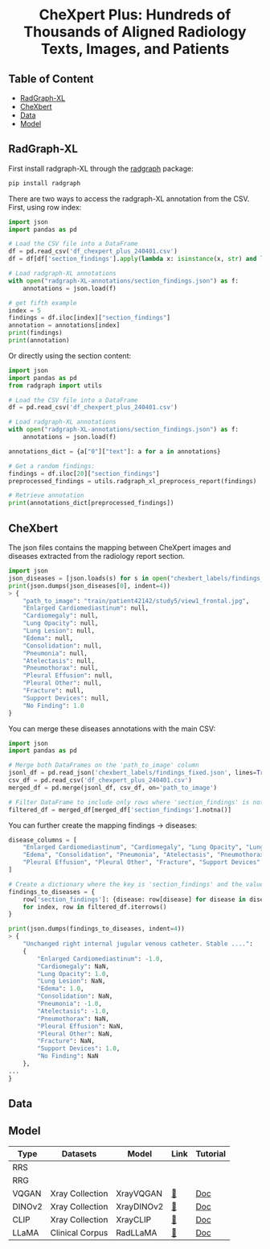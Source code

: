 <div align="center">
<h1>
CheXpert Plus: Hundreds of Thousands of Aligned Radiology Texts, Images, and Patients
</h1>
</div>

## Table of Content
- [RadGraph-XL](#RadGraph-XL)
- [CheXbert](#chexbert)
- [Data](#data)
- [Model](#model)

## RadGraph-XL

First install radgraph-XL through the [radgraph](https://pypi.org/project/radgraph/) package:
```bash
pip install radgraph
```

There are two ways to access the radgraph-XL annotation from the CSV. First, using row index:
```python
import json
import pandas as pd

# Load the CSV file into a DataFrame
df = pd.read_csv('df_chexpert_plus_240401.csv')
df = df[df['section_findings'].apply(lambda x: isinstance(x, str) and len(x.split()) >= 2)]

# Load radgraph-XL annotations
with open("radgraph-XL-annotations/section_findings.json") as f:
    annotations = json.load(f)

# get fifth example
index = 5
findings = df.iloc[index]["section_findings"]
annotation = annotations[index]
print(findings)
print(annotation)
```
Or directly using the section content:
```python
import json
import pandas as pd
from radgraph import utils

# Load the CSV file into a DataFrame
df = pd.read_csv('df_chexpert_plus_240401.csv')

# Load radgraph-XL annotations
with open("radgraph-XL-annotations/section_findings.json") as f:
    annotations = json.load(f)

annotations_dict = {a["0"]["text"]: a for a in annotations}

# Get a random findings:
findings = df.iloc[20]["section_findings"]
preprocessed_findings = utils.radgraph_xl_preprocess_report(findings)

# Retrieve annotation
print(annotations_dict[preprocessed_findings])
```

## CheXbert
The json files contains the mapping between CheXpert images and diseases extracted from the radiology report section.

```python
import json
json_diseases = [json.loads(s) for s in open("chexbert_labels/findings_fixed.json").readlines()]
print(json.dumps(json_diseases[0], indent=4))
> {
    "path_to_image": "train/patient42142/study5/view1_frontal.jpg",
    "Enlarged Cardiomediastinum": null,
    "Cardiomegaly": null,
    "Lung Opacity": null,
    "Lung Lesion": null,
    "Edema": null,
    "Consolidation": null,
    "Pneumonia": null,
    "Atelectasis": null,
    "Pneumothorax": null,
    "Pleural Effusion": null,
    "Pleural Other": null,
    "Fracture": null,
    "Support Devices": null,
    "No Finding": 1.0
}
```

You can merge these diseases annotations with the main CSV:

```python
import json
import pandas as pd

# Merge both DataFrames on the 'path_to_image' column
jsonl_df = pd.read_json('chexbert_labels/findings_fixed.json', lines=True)
csv_df = pd.read_csv('df_chexpert_plus_240401.csv')
merged_df = pd.merge(jsonl_df, csv_df, on='path_to_image')

# Filter DataFrame to include only rows where 'section_findings' is not null
filtered_df = merged_df[merged_df['section_findings'].notna()]
```

You can further create the mapping findings -> diseases:

```python
disease_columns = [
    "Enlarged Cardiomediastinum", "Cardiomegaly", "Lung Opacity", "Lung Lesion",
    "Edema", "Consolidation", "Pneumonia", "Atelectasis", "Pneumothorax",
    "Pleural Effusion", "Pleural Other", "Fracture", "Support Devices", "No Finding"
]

# Create a dictionary where the key is 'section_findings' and the value is mapping diseases
findings_to_diseases = {
    row['section_findings']: {disease: row[disease] for disease in disease_columns}
    for index, row in filtered_df.iterrows()
}

print(json.dumps(findings_to_diseases, indent=4))
> {
    "Unchanged right internal jugular venous catheter. Stable ....":
    {
        "Enlarged Cardiomediastinum": -1.0,
        "Cardiomegaly": NaN,
        "Lung Opacity": 1.0,
        "Lung Lesion": NaN,
        "Edema": 1.0,
        "Consolidation": NaN,
        "Pneumonia": -1.0,
        "Atelectasis": -1.0,
        "Pneumothorax": NaN,
        "Pleural Effusion": NaN,
        "Pleural Other": NaN,
        "Fracture": NaN,
        "Support Devices": 1.0,
        "No Finding": NaN
    },
...
}
```


## Data

## Model

| Type   | Datasets        | Model      | Link                                                                            | Tutorial                                                                                             |
|--------|-----------------|------------|---------------------------------------------------------------------------------|------------------------------------------------------------------------------------------------------|
| RRS    |                 |            |                                                                                 |                                                                                                      |
| RRG    |                 |            |                                                                                 |                                                                                                      |
| VQGAN  | Xray Collection | XrayVQGAN  | [🤗](https://huggingface.co/StanfordAIMI/XrayVQGAN)                             | [Doc](https://github.com/CompVis/taming-transformers/blob/master/scripts/reconstruction_usage.ipynb) | 
| DINOv2 | Xray Collection | XrayDINOv2 | [🤗](https://huggingface.co/StanfordAIMI/dinov2-base-xray-518)                  | [Doc](https://huggingface.co/docs/transformers/model_doc/dinov2)                                     |
| CLIP   | Xray Collection | XrayCLIP   | [🤗](https://huggingface.co/StanfordAIMI/XrayCLIP__vit-b-16__laion2b-s34b-b88k) | [Doc](https://huggingface.co/docs/transformers/model_doc/clip)                                       |
| LLaMA  | Clinical Corpus | RadLLaMA   | [🤗](https://huggingface.co/StanfordAIMI/RadLLaMA-7b)                           | [Doc](tutorials/radllama/README.md)                                                                  | 
